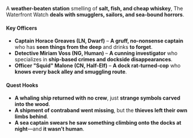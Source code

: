 A **weather-beaten station** smelling of **salt, fish, and cheap whiskey**, The Waterfront Watch **deals with smugglers, sailors, and sea-bound horrors**.

#### **Key Officers**
- **Captain Horace Greaves (LN, Dwarf)** – **A gruff, no-nonsense captain** who has **seen things from the deep** and drinks **to forget**.
- **Detective Miriam Voss (NG, Human)** – **A cunning investigator** who specializes in **ship-based crimes and dockside disappearances**.
- **Officer "Squid" Malone (CN, Half-Elf)** – **A dock rat-turned-cop** who **knows every back alley and smuggling route**.

#### **Quest Hooks**
- **A whaling ship returned with no crew**, just **strange symbols carved into the wood**.
- **A shipment of contraband went missing**, but the **thieves left their own limbs behind**.
- **A sea captain swears he saw something climbing onto the docks at night**—and **it wasn’t human**.